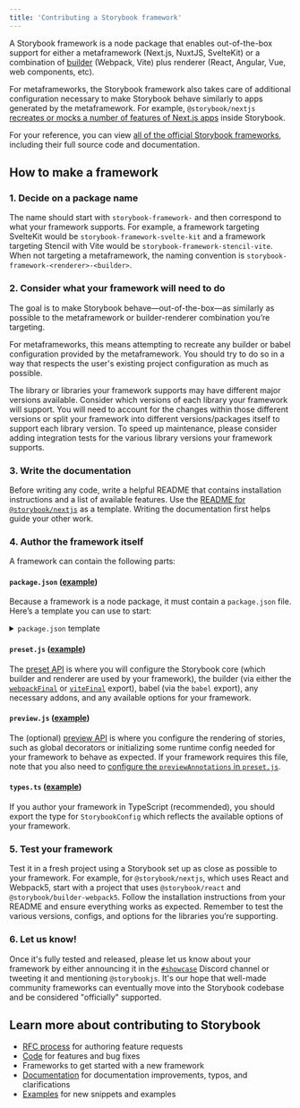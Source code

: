 ```yaml
---
title: 'Contributing a Storybook framework'
---
```


A Storybook framework is a node package that enables out-of-the-box support for either a metaframework (Next.js, NuxtJS, SvelteKit) or a combination of [builder](../builders/index.md) (Webpack, Vite) plus renderer (React, Angular, Vue, web components, etc).

For metaframeworks, the Storybook framework also takes care of additional configuration necessary to make Storybook behave similarly to apps generated by the metaframework. For example, `@storybook/nextjs` [recreates or mocks a number of features of Next.js apps](https://github.com/storybookjs/storybook/blob/next/code/frameworks/nextjs/README.md#supported-features) inside Storybook.

For your reference, you can view [all of the official Storybook frameworks](https://github.com/storybookjs/storybook/tree/next/code/frameworks), including their full source code and documentation.

## How to make a framework

### 1. Decide on a package name

The name should start with `storybook-framework-` and then correspond to what your framework supports. For example, a framework targeting SvelteKit would be `storybook-framework-svelte-kit` and a framework targeting Stencil with Vite would be `storybook-framework-stencil-vite`. When not targeting a metaframework, the naming convention is `storybook-framework-<renderer>-<builder>`.

### 2. Consider what your framework will need to do

The goal is to make Storybook behave—out-of-the-box—as similarly as possible to the metaframework or builder-renderer combination you’re targeting.

For metaframeworks, this means attempting to recreate any builder or babel configuration provided by the metaframework. You should try to do so in a way that respects the user's existing project configuration as much as possible.

The library or libraries your framework supports may have different major versions available. Consider which versions of each library your framework will support. You will need to account for the changes within those different versions or split your framework into different versions/packages itself to support each library version. To speed up maintenance, please consider adding integration tests for the various library versions your framework supports.

### 3. Write the documentation

Before writing any code, write a helpful README that contains installation instructions and a list of available features. Use the [README for `@storybook/nextjs`](https://github.com/storybookjs/storybook/blob/next/code/frameworks/nextjs/README.md) as a template. Writing the documentation first helps guide your other work.

### 4. Author the framework itself

A framework can contain the following parts:

#### `package.json` ([example](https://github.com/storybookjs/storybook/blob/next/code/frameworks/nextjs/package.json))

Because a framework is a node package, it must contain a `package.json` file. Here’s a template you can use to start:

<details>
<summary><code>package.json</code> template</summary>

```json
{
  "name": "<your-framework-name>",
  "version": "1.0.0",
  "description": "Storybook for <meta-framework-name> or <renderer> & <builder>",
  "keywords": [
    "Storybook",
    "<meta-framework-name>",
    "<renderer>",
    "<builder>",
    "<anything>",
    "<else>",
    "<relevant>"
  ],
  "homepage": "<your package's homepage>",
  "bugs": {
    "url": "https://github.com/<your-org>/<your-repo>/issues"
  },
  "repository": {
    "type": "git",
    "url": "https://github.com/<your-org>/<your-repo>.git",
    "directory": "<path/to/your/framework>"
  },
  "license": "MIT",
  "exports": {
    ".": {
      "types": "./dist/index.d.ts",
      "require": "./dist/index.js",
      "import": "./dist/index.mjs"
    },
    "./preset": {
      "types": "./dist/preset.d.ts",
      "require": "./dist/preset.js",
      "import": "./dist/preset.mjs"
    },
    "./preview.js": {
      "types": "./dist/preview.d.ts",
      "require": "./dist/preview.js",
      "import": "./dist/preview.mjs"
    },
    "./package.json": "./package.json"
  },
  "main": "dist/index.js",
  "module": "dist/index.mjs",
  "types": "dist/index.d.ts",
  "files": ["dist/**/*", "types/**/*", "README.md", "*.js", "*.d.ts"],
  "scripts": {
    "check": "tsc --noEmit",
    "test": "..."
  },
  "dependencies": {
    "@storybook/addons": "^7.0.0",
    "@storybook/core-common": "^7.0.0",
    "@storybook/node-logger": "^7.0.0",
    "@storybook/<builder>": "^7.0.0",
    "@storybook/<renderer>": "^7.0.0"
  },
  "devDependencies": {
    "typescript": "x.x.x",
    "<meta-framework>": "^x.x.x",
    "<builder>": "^x.x.x"
  },
  "peerDependencies": {
    "@babel/core": "^x.x.x",
    "@storybook/addon-actions": "^7.0.0",
    "<meta-framework>": "^x.x.x || ^x.x.x",
    "<renderer>": "^x.x.x || ^x.x.x",
    "<builder>": "^x.x.x"
  },
  "engines": {
    "node": ">=18.0.0"
  },
  "publishConfig": {
    "access": "public"
  }
}
```

A few notes on some of those properties:

- `exports`: The root, `./preset`, and `package.json` exports are required. If your framework has a `preview.js`, then that is required as well.
- `types`: We strongly encourage you to author your framework in TypeScript and distribute the types.
- `dependencies` and `devDependencies`: These are just examples. Yours may look quite different.
- `peerDependencies`: If your framework provides support for multiple versions of the libraries you’re targeting, be sure that is represented here.

</details>

#### `preset.js` ([example](https://github.com/storybookjs/storybook/blob/next/code/frameworks/nextjs/src/preset.ts))

The [preset API](../addons/writing-presets) is where you will configure the Storybook core (which builder and renderer are used by your framework), the builder (via either the [`webpackFinal`](../builders/webpack#extending-storybooks-webpack-config) or [`viteFinal`](../builders/vite#configuration) export), babel (via the `babel` export), any necessary addons, and any available options for your framework.

#### `preview.js` ([example](https://github.com/storybookjs/storybook/blob/next/code/frameworks/nextjs/src/preview.tsx))

The (optional) [preview API](../configure/index.md#configure-story-rendering) is where you configure the rendering of stories, such as global decorators or initializing some runtime config needed for your framework to behave as expected. If your framework requires this file, note that you also need to [configure the `previewAnnotations` in `preset.js`](https://github.com/storybookjs/storybook/blob/next/code/frameworks/nextjs/src/preset.ts#L71-L74).

#### `types.ts` ([example](https://github.com/storybookjs/storybook/blob/next/code/frameworks/nextjs/src/types.ts))

If you author your framework in TypeScript (recommended), you should export the type for `StorybookConfig` which reflects the available options of your framework.

### 5. Test your framework

Test it in a fresh project using a Storybook set up as close as possible to your framework. For example, for `@storybook/nextjs`, which uses React and Webpack5, start with a project that uses `@storybook/react` and `@storybook/builder-webpack5`. Follow the installation instructions from your README and ensure everything works as expected. Remember to test the various versions, configs, and options for the libraries you’re supporting.

### 6. Let us know!

Once it's fully tested and released, please let us know about your framework by either announcing it in the [`#showcase`](https://discord.com/channels/486522875931656193/1048740936953376859) Discord channel or tweeting it and mentioning `@storybookjs`. It's our hope that well-made community frameworks can eventually move into the Storybook codebase and be considered "officially" supported.

## Learn more about contributing to Storybook

- [RFC process](./RFC.md) for authoring feature requests
- [Code](./code.md) for features and bug fixes
- Frameworks to get started with a new framework
- [Documentation](./documentation-updates.md) for documentation improvements, typos, and clarifications
- [Examples](./new-snippets.md) for new snippets and examples
